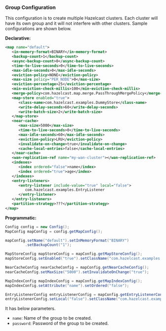 
### Group Configuration

This configuration is to create multiple Hazelcast clusters. Each cluster will have its own group and it will not interfere with other clusters. Sample configurations are shown below.

**Declarative:**

```xml
<map name="default">
   <in-memory-format>BINARY</in-memory-format>
   <backup-count>1</backup-count>
   <async-backup-count>0</async-backup-count>
   <time-to-live-seconds>0</time-to-live-seconds>
   <max-idle-seconds>0</max-idle-seconds>
   <eviction-policy>NONE</eviction-policy>
   <max-size policy="PER_NODE">0</max-size>
   <eviction-percentage>25</eviction-percentage>
   <min-eviction-check-millis>100</min-eviction-check-millis>
   <merge-policy>com.hazelcast.map.merge.PassThroughMergePolicy</merge-policy>
   <map-store enabled="true">
      <class-name>com.hazelcast.examples.DummyStore</class-name>
      <write-delay-seconds>60</write-delay-seconds>
      <write-batch-size>2</write-batch-size>
   </map-store>
   <near-cache>
      <max-size>5000</max-size>
      <time-to-live-seconds>0</time-to-live-seconds>
      <max-idle-seconds>60</max-idle-seconds>
      <eviction-policy>LRU</eviction-policy>
      <invalidate-on-change>true</invalidate-on-change>
      <cache-local-entries>false</cache-local-entries>
   </near-cache>
   <wan-replication-ref name="my-wan-cluster"></wan-replication-ref>
   <indexes>
      <index ordered="false">name</index>
      <index ordered="true">age</index>
   </indexes>
   <entry-listeners>
      <entry-listener include-value="true" local="false">
         com.hazelcast.examples.EntryListener
      </entry-listener>
   </entry-listeners>
   <partition-strategy>???</partition-strategy>
</map>
```

**Programmatic:**

```java
Config config = new Config();
MapConfig mapConfig = config.getMapConfig();

mapConfig.setName("default").setInMemoryFormat("BINARY")
         .setBackupCount("1");

MapStoreConfig mapStoreConfig = mapConfig.getMapStoreConfig(); 
mapStoreConfig.setEnabled("true").setClassName("com.hazelcast.examples.DummyStore");

NearCacheConfig nearCacheConfig = mapConfig.getNearCacheConfig();
nearCacheConfig.setMaxSize("5000").setInvalidateOnChange("true");

MapIndexConfig mapIndexConfig = mapConfig.getMapIndexConfig();
mapIndexConfig.setAttribute("name").setOrdered("false"); 

EntryListenerConfig entryListenerConfig = mapConfig.getEntryListenerConfig();
entryListenerConfig.setLocal("false").setClassName("com.hazelcast.examples.EntryListener");
```
   

It has below parameters.


- `name`: Name of the group to be created.
- `password`: Password of the group to be created.


